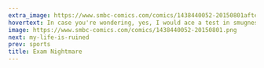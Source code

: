 ```yaml
---
extra_image: https://www.smbc-comics.com/comics/1438440052-20150801after.png
hovertext: In case you're wondering, yes, I would ace a test in smugness.
image: https://www.smbc-comics.com/comics/1438440052-20150801.png
next: my-life-is-ruined
prev: sports
title: Exam Nightmare
---
```

